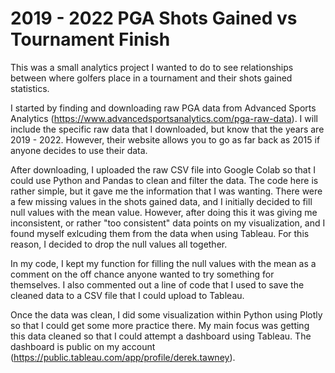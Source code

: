 # 2019 - 2022 PGA Shots Gained vs Tournament Finish

This was a small analytics project I wanted to do to see relationships between where golfers place in a tournament and their shots gained statistics.

I started by finding and downloading raw PGA data from Advanced Sports Analytics (https://www.advancedsportsanalytics.com/pga-raw-data). I will include the specific raw data that I downloaded, but know that the years are 2019 - 2022. However, their website allows you to go as far back as 2015 if anyone decides to use their data.

After downloading, I uploaded the raw CSV file into Google Colab so that I could use Python and Pandas to clean and filter the data. The code here is rather simple, but it gave me the information that I was wanting. There were a few missing values in the shots gained data, and I initially decided to fill null values with the mean value. However, after doing this it was giving me inconsistent, or rather "too consistent" data points on my visualization, and I found myself exlcuding them from the data when using Tableau. For this reason, I decided to drop the null values all together. 

In my code, I kept my function for filling the null values with the mean as a comment on the off chance anyone wanted to try something for themselves. I also commented out a line of code that I used to save the cleaned data to a CSV file that I could upload to Tableau.

Once the data was clean, I did some visualization within Python using Plotly so that I could get some more practice there. My main focus was getting this data cleaned so that I could attempt a dashboard using Tableau. The dashboard is public on my account (https://public.tableau.com/app/profile/derek.tawney).
